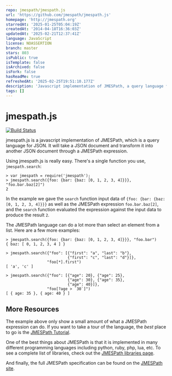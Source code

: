 ```yaml
---
repo: jmespath/jmespath.js
url: 'https://github.com/jmespath/jmespath.js'
homepage: 'http://jmespath.org'
starredAt: '2025-01-25T05:04:19Z'
createdAt: '2014-04-18T16:36:03Z'
updatedAt: '2025-02-21T12:37:41Z'
language: JavaScript
license: NOASSERTION
branch: master
stars: 803
isPublic: true
isTemplate: false
isArchived: false
isFork: false
hasReadMe: true
refreshedAt: '2025-02-25T19:51:10.177Z'
description: 'Javascript implementation of JMESPath, a query language for JSON'
tags: []
---
```


# jmespath.js

[![Build Status](https://travis-ci.org/jmespath/jmespath.js.png?branch=master)](https://travis-ci.org/jmespath/jmespath.js)

jmespath.js is a javascript implementation of JMESPath,
which is a query language for JSON.  It will take a JSON
document and transform it into another JSON document
through a JMESPath expression.

Using jmespath.js is really easy.  There's a single function
you use, `jmespath.search`:


```
> var jmespath = require('jmespath');
> jmespath.search({foo: {bar: {baz: [0, 1, 2, 3, 4]}}}, "foo.bar.baz[2]")
2
```

In the example we gave the ``search`` function input data of
`{foo: {bar: {baz: [0, 1, 2, 3, 4]}}}` as well as the JMESPath
expression `foo.bar.baz[2]`, and the `search` function evaluated
the expression against the input data to produce the result ``2``.

The JMESPath language can do a lot more than select an element
from a list.  Here are a few more examples:

```
> jmespath.search({foo: {bar: {baz: [0, 1, 2, 3, 4]}}}, "foo.bar")
{ baz: [ 0, 1, 2, 3, 4 ] }

> jmespath.search({"foo": [{"first": "a", "last": "b"},
                           {"first": "c", "last": "d"}]},
                  "foo[*].first")
[ 'a', 'c' ]

> jmespath.search({"foo": [{"age": 20}, {"age": 25},
                           {"age": 30}, {"age": 35},
                           {"age": 40}]},
                  "foo[?age > `30`]")
[ { age: 35 }, { age: 40 } ]
```

## More Resources

The example above only show a small amount of what
a JMESPath expression can do.  If you want to take a
tour of the language, the *best* place to go is the
[JMESPath Tutorial](http://jmespath.org/tutorial.html).

One of the best things about JMESPath is that it is
implemented in many different programming languages including
python, ruby, php, lua, etc.  To see a complete list of libraries,
check out the [JMESPath libraries page](http://jmespath.org/libraries.html).

And finally, the full JMESPath specification can be found
on the [JMESPath site](http://jmespath.org/specification.html).
